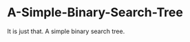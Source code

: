 A-Simple-Binary-Search-Tree
===========================
It is just that. A simple binary search tree.
